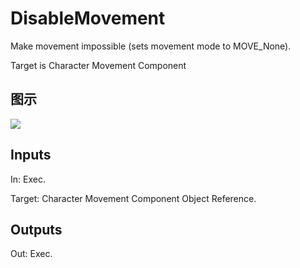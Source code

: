 # DisableMovement

Make movement impossible (sets movement mode to MOVE_None).

Target is Character Movement Component

## 图示

![]($-20221218-20180847.png)

## Inputs

In: Exec.

Target: Character Movement Component Object Reference.  

## Outputs

Out: Exec.

